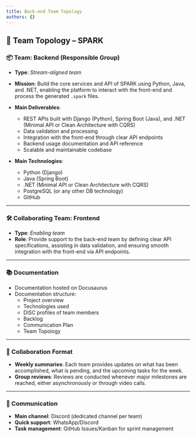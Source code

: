 ```yaml
---
title: Back-end Team Topology
authors: {}
---
```


## 👥 Team Topology – SPARK

### 📦 Team: Backend (Responsible Group)

- **Type**: *Stream-aligned team*

- **Mission**: Build the core services and API of SPARK using Python, Java, and .NET, enabling the platform to interact with the front-end and process the generated `.spark` files.

- **Main Deliverables**:
  - REST APIs built with Django (Python), Spring Boot (Java), and .NET (Minimal API or Clean Architecture with CQRS)
  - Data validation and processing
  - Integration with the front-end through clear API endpoints
  - Backend usage documentation and API reference
  - Scalable and maintainable codebase

- **Main Technologies**:
  - Python (Django)
  - Java (Spring Boot)
  - .NET (Minimal API or Clean Architecture with CQRS)
  - PostgreSQL (or any other DB technology)
  - GitHub

---

### 🛠️ Collaborating Team: Frontend

- **Type**: *Enabling team*
- **Role**: Provide support to the back-end team by defining clear API specifications, assisting in data validation, and ensuring smooth integration with the front-end via API endpoints.

---

### 📚 Documentation

- Documentation hosted on Docusaurus
- Documentation structure:
  - Project overview
  - Technologies used
  - DISC profiles of team members
  - Backlog
  - Communication Plan
  - Team Topology

---

### 🔄 Collaboration Format

- **Weekly summaries**: Each team provides updates on what has been accomplished, what is pending, and the upcoming tasks for the week.
- **Group reviews**: Reviews are conducted whenever major milestones are reached, either asynchronously or through video calls.

---

### 💬 Communication

- **Main channel**: Discord (dedicated channel per team)
- **Quick support**: WhatsApp/Discord
- **Task management**: GitHub Issues/Kanban for sprint management
